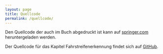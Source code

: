 ```yaml
---
layout: page
title: Quellcode
permalink: /quellcode/
---
```


Den Quellcode der auch im Buch abgedruckt ist kann auf [springer.com](http://www.springer.com/de/book/9783658167271) heruntergeladen werden.

Der Quellcode für das Kapitel Fahrstreifenerkennung findet sich auf [GitHub](http://github.com/sebdi/lane_detection).
